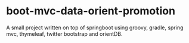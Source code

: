 # boot-mvc-data-orient-promotion
A small project written on top of springboot using groovy, gradle, spring mvc, thymeleaf, twitter bootstrap and orientDB.
